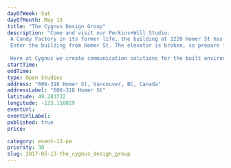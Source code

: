 ```yaml
---
dayOfWeek: Sat
dayOfMonth: May 13
title: "The Cygnus Design Group"
description: "Come and visit our Perkins+Will Studio: A Candy Factory in its former life, the building at 1220 Homer St has been converted to become our working studio. We are a multidisciplinary design firm, specializing in Architectural, Interior, Urban, and Industrial Design. We’re driven by sustainability, innovation and design excellence. Enter the building from Homer St. The elevator is broken, so prepare for an experiential hike up to the sixth floor. We promise it is worth it.  Here at Cygnus we create communication solutions for the built environment; we dabble in multidisciplinary projects relating to wayfinding, branded environments, placemaking, experiential graphic design and much more. On your visit to our studio you will get to meet the brains behind the programs we execute, see some of our work, and perhaps get a hands on understanding of what it takes to work on projects that bridge a variety of practices to create memorable experiences. Of course, some yummy treats and tunes will be had."
startTime: 
endTime: 
type: Open Studios
address: "606-318 Homer St, Vancouver, BC, Canada"
addressLabel: "606-318 Homer St"
latitude: 49.283732
longitude: -123.110029
eventUrl: 
eventUrlLabel: 
published: true
price: 

category: event-13-pm
priority: 38
slug: 2017-05-13-the_cygnus_design_group
---
```

